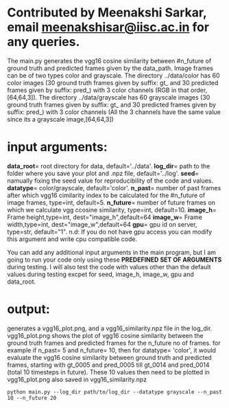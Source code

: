 
# Contributed by Meenakshi Sarkar, email meenakshisar@iisc.ac.in for any queries.

The main.py generates the vgg16 cosine similarity between #n_future of ground truth and predicted frames given by the data_path. Image frames can be of two types
color and grayscale. 
The directory ../data/color  has 60 color images (30 ground truth frames given by suffix: gt_ and 30 predicted frames given by suffix: pred_)
with 3 color channels (RGB in that order, [64,64,3]). The directory ../data/grayscale has 60 grayscale images (30 ground truth frames given by suffix: gt_ and 30 predicted frames given by suffix: pred_)
with 3 color channels (All the 3 channels have the same value since its a grayscale image,[64,64,3])

# input arguments:
  **data_root**=  root directory for data, default='../data'.
  **log_dir**= path to the folder where you save your plot and .npz file, default='../log'.
  **seed**= namually fixing the seed value for reproducibility of the code and values.
  **datatype**= color/grayscale, default='color'.
  **n_past**= number of past frames after which vgg16 cimilarity index to be calculated for the #n_future of image frames, type=int, default=5.
  **n_future**= number of future frames on which we calculate vgg ccosine similarity, type=int, default=10.
  **image_h**= Frame height,type=int, dest="image_h",default=64
  **image_w**= Frame width,type=int, dest="image_w",default=64
  **gpu**= gpu id on server, type=str, default="1". n.d: If you do not have gpu access you can modify this argument and write cpu compatible code.

You can add any additional input arguments in the main program, but I am going to run your code only using these **PREDEFINED SET OF ARGUMENTS** during testing.
I will also test the code with values other than the default values during testing excpet for seed, image_h, image_w, gpu and data_root.

# output:
  generates a vgg16_plot.png, and a vgg16_similarity.npz file in the log_dir. vgg16_plot.png shows the plot of vgg16 cosine similarity between the    ground truth frames and predicted frames for the n_future no of frames. for example if n_past= 5 and n_future= 10, then for datatype= 'color', it would evaluate the vgg16 cosine similarity between ground truth and predicted frames, starting with gt_0005 and pred_0005 till gt_0014 and pred_0014 (total 10 timesteps in future). These 10 values then need to be plotted in vgg16_plot.png also saved in vgg16_similarity.npz
  
 ```
 python main.py --log_dir path/to/log_dir --datatype grayscale --n_past 10 --n_future 20 
 ```


